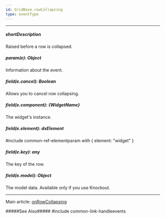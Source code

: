 ```yaml
---
id: GridBase.rowCollapsing
type: eventType
---
```

---
##### shortDescription
Raised before a row is collapsed.

##### param(e): Object
Information about the event.

##### field(e.cancel): Boolean
Allows you to cancel row collapsing.

##### field(e.component): {WidgetName}
The widget's instance.

##### field(e.element): dxElement
#include common-ref-elementparam with { element: "widget" }

##### field(e.key): any
The key of the row.

##### field(e.model): Object
The model data. Available only if you use Knockout.

---
Main article: [onRowCollapsing](/api-reference/10%20UI%20Widgets/GridBase/1%20Configuration/onRowCollapsing.md '{basewidgetpath}/Configuration/#onRowCollapsing')

#####See Also#####
#include common-link-handleevents